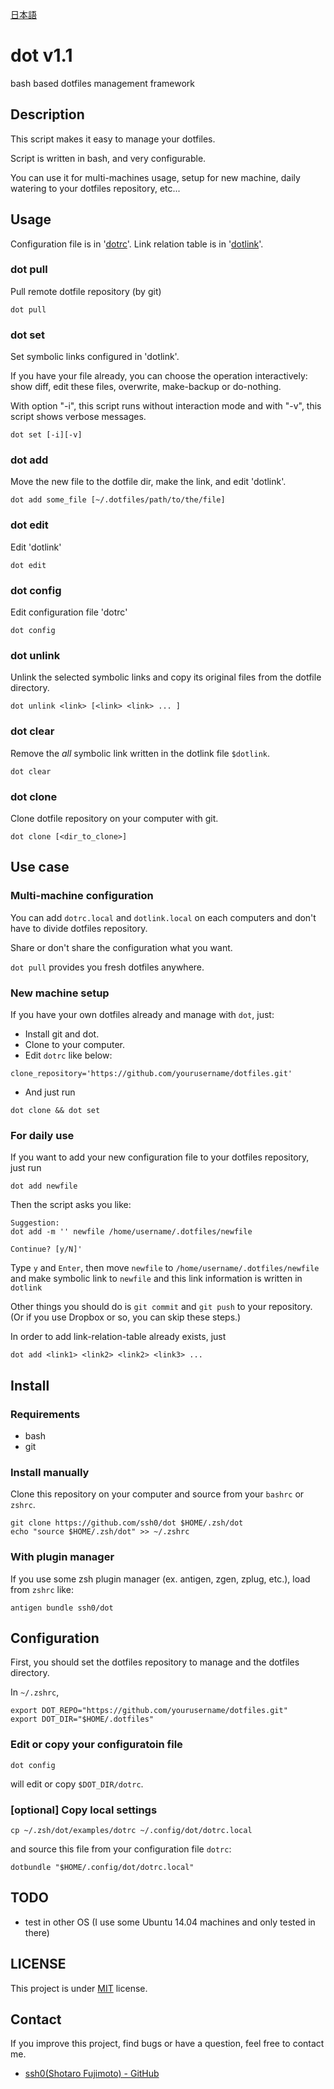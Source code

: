 [日本語](./README_ja.md)

# dot v1.1

bash based dotfiles management framework

## Description

This script makes it easy to manage your dotfiles.

Script is written in bash, and very configurable.

You can use it for multi-machines usage, setup for new machine, daily watering to your dotfiles repository, etc...

## Usage

Configuration file is in '[dotrc](./examples/dotrc)'.
Link relation table is in '[dotlink](./examples/dotlink)'.

### dot pull

Pull remote dotfile repository (by git)

```
dot pull
```

### dot set

Set symbolic links configured in 'dotlink'.

If you have your file already, you can choose the operation interactively:  
show diff, edit these files, overwrite, make-backup or do-nothing.

With option "-i", this script runs without interaction mode and with "-v", this script shows verbose messages.

```
dot set [-i][-v]
```

### dot add

Move the new file to the dotfile dir, make the link, and edit 'dotlink'.

```
dot add some_file [~/.dotfiles/path/to/the/file]
```

### dot edit

Edit 'dotlink'

```
dot edit
```

### dot config

Edit configuration file 'dotrc'

```
dot config
```

### dot unlink

Unlink the selected symbolic links and copy its original files from the dotfile directory.

```
dot unlink <link> [<link> <link> ... ]
```

### dot clear

Remove the *all* symbolic link written in the dotlink file `$dotlink`.

```
dot clear
```

### dot clone

Clone dotfile repository on your computer with git.

```
dot clone [<dir_to_clone>]
```

## Use case

### Multi-machine configuration

You can add `dotrc.local` and `dotlink.local` on each computers and don't have to divide dotfiles repository.

Share or don't share the configuration what you want.

`dot pull` provides you fresh dotfiles anywhere.

### New machine setup

If you have your own dotfiles already and manage with `dot`, just:

* Install git and dot.
* Clone to your computer.
* Edit `dotrc` like below:  
```
clone_repository='https://github.com/yourusername/dotfiles.git'
```
* And just run  
```
dot clone && dot set
```

### For daily use

If you want to add your new configuration file to your dotfiles repository, just run

```
dot add newfile
```

Then the script asks you like:

```
Suggestion:
dot add -m '' newfile /home/username/.dotfiles/newfile

Continue? [y/N]'
```

Type `y` and `Enter`, then move `newfile` to `/home/username/.dotfiles/newfile` and make symbolic link to `newfile` and this link information is written in `dotlink`

Other things you should do is `git commit` and `git push` to your repository.
(Or if you use Dropbox or so, you can skip these steps.)

In order to add link-relation-table already exists, just

```
dot add <link1> <link2> <link2> <link3> ...
```

## Install

### Requirements

* bash
* git

### Install manually

Clone this repository on your computer and source from your `bashrc` or `zshrc`.

```
git clone https://github.com/ssh0/dot $HOME/.zsh/dot
echo "source $HOME/.zsh/dot" >> ~/.zshrc
```

### With plugin manager

If you use some zsh plugin manager (ex. antigen, zgen, zplug, etc.), load from `zshrc` like:

```
antigen bundle ssh0/dot
```

## Configuration

First, you should set the dotfiles repository to manage and the dotfiles directory.

In `~/.zshrc`,

```
export DOT_REPO="https://github.com/yourusername/dotfiles.git"
export DOT_DIR="$HOME/.dotfiles"
```

### Edit or copy your configuratoin file

```
dot config 
```

will edit or copy `$DOT_DIR/dotrc`.

### [optional] Copy local settings

```
cp ~/.zsh/dot/examples/dotrc ~/.config/dot/dotrc.local
```

and source this file from your configuration file `dotrc`:

```
dotbundle "$HOME/.config/dot/dotrc.local"
```

## TODO

* test in other OS (I use some Ubuntu 14.04 machines and only tested in there)

## LICENSE

This project is under [MIT](./LICENSE) license.

## Contact

If you improve this project, find bugs or have a question, feel free to contact me.

* [ssh0(Shotaro Fujimoto) - GitHub](https://github.com/ssh0)

